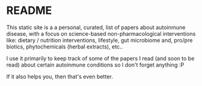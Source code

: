 # README 

This static site is a a personal, curated, list of papers about autoinmune disease, with a focus on science-based non-pharmacological interventions like: dietary / nutrition interventions, lifestyle, gut microbiome and, pro/pre biotics, phytochemicals (herbal extracts), etc..

I use it primarily to keep track of some of the papers I read (and soon to be read) about certain autoinmune conditions so I don't forget anything :P

If it also helps you, then that's even better.









